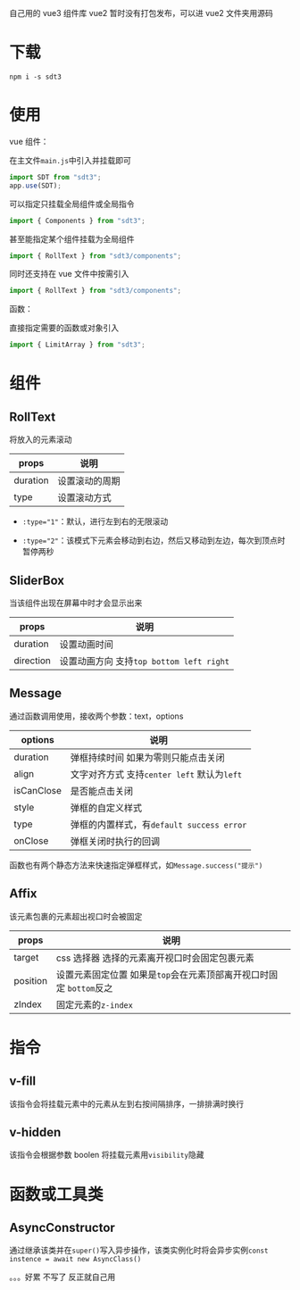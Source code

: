 自己用的 vue3 组件库
vue2 暂时没有打包发布，可以进 vue2 文件夹用源码

# 下载

`npm i -s sdt3`

# 使用

vue 组件：

在主文件`main.js`中引入并挂载即可

```javascript
import SDT from "sdt3";
app.use(SDT);
```

可以指定只挂载全局组件或全局指令

```javascript
import { Components } from "sdt3";
```

甚至能指定某个组件挂载为全局组件

```javascript
import { RollText } from "sdt3/components";
```

同时还支持在 vue 文件中按需引入

```javascript
import { RollText } from "sdt3/components";
```

函数：

直接指定需要的函数或对象引入

```javascript
import { LimitArray } from "sdt3";
```

# 组件

## RollText

将放入的元素滚动

| props    | 说明           |
| -------- | -------------- |
| duration | 设置滚动的周期 |
| type     | 设置滚动方式   |

-   `:type="1"`：默认，进行左到右的无限滚动

-   `:type="2"`：该模式下元素会移动到右边，然后又移动到左边，每次到顶点时暂停两秒

## SliderBox

当该组件出现在屏幕中时才会显示出来

| props     | 说明                                     |
| --------- | ---------------------------------------- |
| duration  | 设置动画时间                             |
| direction | 设置动画方向 支持`top bottom left right` |

## Message

通过函数调用使用，接收两个参数：text，options

| options    | 说明                                        |
| ---------- | ------------------------------------------- |
| duration   | 弹框持续时间 如果为零则只能点击关闭         |
| align      | 文字对齐方式 支持`center left` 默认为`left` |
| isCanClose | 是否能点击关闭                              |
| style      | 弹框的自定义样式                            |
| type       | 弹框的内置样式，有`default success error`   |
| onClose    | 弹框关闭时执行的回调                        |

函数也有两个静态方法来快速指定弹框样式，如`Message.success("提示")`

## Affix

该元素包裹的元素超出视口时会被固定

| props    | 说明                                                                |
| -------- | ------------------------------------------------------------------- |
| target   | css 选择器 选择的元素离开视口时会固定包裹元素                       |
| position | 设置元素固定位置 如果是`top`会在元素顶部离开视口时固定 `bottom`反之 |
| zIndex   | 固定元素的`z-index`                                                 |

# 指令

## v-fill

该指令会将挂载元素中的元素从左到右按间隔排序，一排排满时换行

## v-hidden

该指令会根据参数 boolen 将挂载元素用`visibility`隐藏

# 函数或工具类

## AsyncConstructor

通过继承该类并在`super()`写入异步操作，该类实例化时将会异步实例`const instence = await new AsyncClass()`

。。。好累 不写了 反正就自己用
